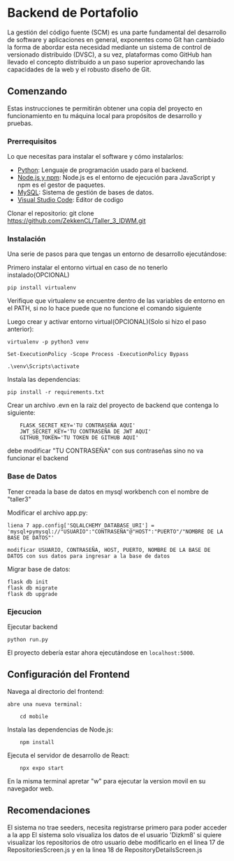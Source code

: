 # Backend de Portafolio

La gestión del código fuente (SCM) es una parte
fundamental del desarrollo de software y
aplicaciones en general, exponentes como Git han
cambiado la forma de abordar esta necesidad
mediante un sistema de control de versionado
distribuido (DVSC), a su vez, plataformas como
GitHub han llevado el concepto distribuido a un
paso superior aprovechando las capacidades de la
web y el robusto diseño de Git.

## Comenzando

Estas instrucciones te permitirán obtener una copia del proyecto en funcionamiento en tu máquina local para propósitos de desarrollo y pruebas.

### Prerrequisitos

Lo que necesitas para instalar el software y cómo instalarlos:

- [Python](https://www.python.org/downloads/): Lenguaje de programación usado para el backend.
- [Node.js y npm](https://nodejs.org/en/download/): Node.js es el entorno de ejecución para JavaScript y npm es el gestor de paquetes.
- [MySQL](https://dev.mysql.com/downloads/installer/): Sistema de gestión de bases de datos.
- [Visual Studio Code](https://code.visualstudio.com/download): Editor de codigo

Clonar el repositorio:
        git clone https://github.com/ZekkenCL/Taller_3_IDWM.git

### Instalación

Una serie de pasos para que tengas un entorno de desarrollo ejecutándose:

Primero instalar el entorno virtual en caso de no tenerlo instalado(OPCIONAL)

    pip install virtualenv

Verifique que virtualenv se encuentre dentro de las variables de entorno en el PATH, si no lo hace puede que no funcione el comando siguiente

Luego crear y activar entorno virtual(OPCIONAL)(Solo si hizo el paso anterior):

    virtualenv -p python3 venv

    Set-ExecutionPolicy -Scope Process -ExecutionPolicy Bypass

    .\venv\Scripts\activate


Instala las dependencias:

    pip install -r requirements.txt

Crear un archivo .evn en la raiz del proyecto de backend que contenga lo siguiente:

        FLASK_SECRET_KEY='TU CONTRASEÑA AQUI'
        JWT_SECRET_KEY='TU CONTRASEÑA DE JWT AQUI'
        GITHUB_TOKEN='TU TOKEN DE GITHUB AQUI'
debe modificar "TU CONTRASEÑA" con sus contraseñas sino no va funcionar el backend

### Base de Datos

Tener creada la base de datos en mysql workbench con el nombre de "taller3"

Modificar el archivo app.py:

    liena 7 app.config['SQLALCHEMY_DATABASE_URI'] = 'mysql+pymysql://"USUARIO":"CONTRASEÑA"@"HOST":"PUERTO"/"NOMBRE DE LA BASE DE DATOS"'

    modificar USUARIO, CONTRASEÑA, HOST, PUERTO, NOMBRE DE LA BASE DE DATOS con sus datos para ingresar a la base de datos

Migrar base de datos:

    flask db init
    flask db migrate
    flask db upgrade

### Ejecucion

Ejecutar backend

    python run.py

El proyecto debería estar ahora ejecutándose en `localhost:5000`.

## Configuración del Frontend

Navega al directorio del frontend:

    abre una nueva terminal:

        cd mobile

Instala las dependencias de Node.js:

        npm install

Ejecuta el servidor de desarrollo de React:

        npx expo start
        
En la misma terminal apretar "w" para ejecutar la version movil en su navegador web.


## Recomendaciones

El sistema no trae seeders, necesita registrarse primero para poder acceder a la app
El sistema solo visualiza los datos de el usuario 'Dizkm8' si quiere visualizar los repositorios de otro usuario debe modificarlo en el linea 17 de RepositoriesScreen.js y en la linea 18 de RepositoryDetailsScreen.js